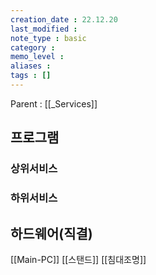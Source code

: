 ```yaml
---
creation_date : 22.12.20
last_modified :
note_type : basic
category :
memo_level :
aliases : 
tags : []
---
```


Parent : [[_Services]]



## 프로그램

### 상위서비스


### 하위서비스


## 하드웨어(직결)
[[Main-PC]]
[[스탠드]]
[[침대조명]]

